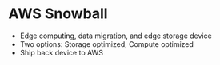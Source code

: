 # AWS Snowball

* Edge computing, data migration, and edge storage device
* Two options: Storage optimized, Compute optimized
* Ship back device to AWS
